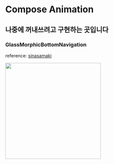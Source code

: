 # Compose Animation
## 나중에 꺼내쓰려고 구현하는 곳입니다

### GlassMorphicBottomNavigation
reference: [sinasamaki](https://www.sinasamaki.com/glassmorphic-bottom-navigation-in-jetpack-compose/)

<img src="https://github.com/user-attachments/assets/6eefbbb6-baf3-44fd-9ad6-053f35c89872" width="300"/>
